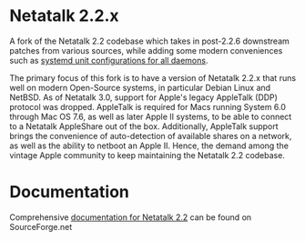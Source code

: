 # Netatalk 2.2.x
A fork of the Netatalk 2.2 codebase which takes in post-2.2.6 downstream patches from various sources, while adding some modern conveniences such as [systemd unit configurations for all daemons](https://github.com/rdmark/Netatalk/tree/branch-netatalk-2-2-x/distrib/systemd).

The primary focus of this fork is to have a version of Netatalk 2.2.x that runs well on modern Open-Source systems, in particular Debian Linux and NetBSD. As of Netatalk 3.0, support for Apple's legacy AppleTalk (DDP) protocol was dropped. AppleTalk is required for Macs running System 6.0 through Mac OS 7.6, as well as later Apple II systems, to be able to connect to a Netatalk AppleShare out of the box. Additionally, AppleTalk support brings the convenience of auto-detection of available shares on a network, as well as the ability to netboot an Apple II. Hence, the demand among the vintage Apple community to keep maintaining the Netatalk 2.2 codebase.

# Documentation
Comprehensive [documentation for Netatalk 2.2](http://netatalk.sourceforge.net/2.2/htmldocs/) can be found on SourceForge.net
